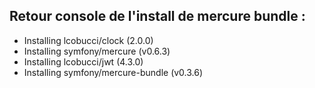 ## Retour console de l'install de mercure bundle :

+ Installing lcobucci/clock (2.0.0)
+ Installing symfony/mercure (v0.6.3)
+ Installing lcobucci/jwt (4.3.0)
+ Installing symfony/mercure-bundle (v0.3.6)